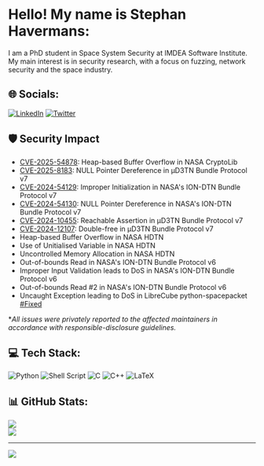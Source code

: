 # Hello! My name is Stephan Havermans:
I am a PhD student in Space System Security at IMDEA Software Institute. My main interest is in security research, with a focus on fuzzing, network security and the space industry.

## 🌐 Socials:
[![LinkedIn](https://img.shields.io/badge/LinkedIn-%230077B5.svg?logo=linkedin&logoColor=white)](https://linkedin.com/in/stephan-havermans) [![Twitter](https://img.shields.io/badge/Twitter-%231DA1F2.svg?logo=Twitter&logoColor=white)](https://twitter.com/StephanHav) 

## 🛡️ Security Impact
- [CVE-2025-54878](https://github.com/nasa/CryptoLib/security/advisories/GHSA-9qph-pxfm-q9g4): Heap-based Buffer Overflow in NASA CryptoLib
- [CVE-2025-8183](https://www.cve.org/CVERecord?id=CVE-2025-8183): NULL Pointer Dereference in µD3TN Bundle Protocol v7
- [CVE-2024-54129](https://www.cve.org/CVERecord?id=CVE-2024-54129): Improper Initialization in NASA's ION-DTN Bundle Protocol v7
- [CVE-2024-54130](https://www.cve.org/CVERecord?id=CVE-2024-54130): NULL Pointer Dereference in NASA's ION-DTN Bundle Protocol v7
- [CVE-2024-10455](https://www.cve.org/CVERecord?id=CVE-2024-10455): Reachable Assertion in µD3TN Bundle Protocol v7
- [CVE-2024-12107](https://www.cve.org/CVERecord?id=CVE-2024-12107): Double-free in µD3TN Bundle Protocol v7
- Heap-based Buffer Overflow in NASA HDTN
- Use of Unitialised Variable in NASA HDTN
- Uncontrolled Memory Allocation in NASA HDTN
- Out-of-bounds Read in NASA's ION-DTN Bundle Protocol v6
- Improper Input Validation leads to DoS in NASA's ION-DTN Bundle Protocol v6
- Out-of-bounds Read #2 in NASA's ION-DTN Bundle Protocol v6
- Uncaught Exception leading to DoS in LibreCube python-spacepacket [#Fixed](https://gitlab.com/librecube/lib/python-spacepacket/-/issues/1)

**All issues were privately reported to the affected maintainers in accordance with responsible-disclosure guidelines.*


## 💻 Tech Stack:
![Python](https://img.shields.io/badge/python-3670A0?style=for-the-badge&logo=python&logoColor=ffdd54) ![Shell Script](https://img.shields.io/badge/shell_script-%23121011.svg?style=for-the-badge&logo=gnu-bash&logoColor=white) ![C](https://img.shields.io/badge/c-%2300599C.svg?style=for-the-badge&logo=c&logoColor=white) ![C++](https://img.shields.io/badge/c++-%2300599C.svg?style=for-the-badge&logo=c%2B%2B&logoColor=white) ![LaTeX](https://img.shields.io/badge/latex-%23008080.svg?style=for-the-badge&logo=latex&logoColor=white) 


## 📊 GitHub Stats:
<!-- ![](https://github-readme-stats.vercel.app/api?username=StephanHav&theme=dark&hide_border=false&include_all_commits=false&count_private=true)<br/> -->
![](https://github-readme-streak-stats.herokuapp.com/?user=StephanHav&theme=dark&hide_border=false)<br/>
![](https://github-readme-stats.vercel.app/api/top-langs/?username=StephanHav&theme=dark&hide_border=false&include_all_commits=true&count_private=true&layout=compact)


---
[![](https://visitcount.itsvg.in/api?id=StephanHav&icon=0&color=0)](https://visitcount.itsvg.in)

<!-- Proudly created with GPRM ( https://gprm.itsvg.in ) -->
